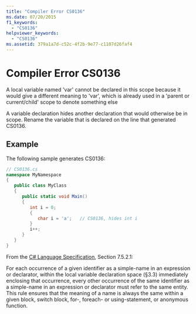 ```yaml
---
title: "Compiler Error CS0136"
ms.date: 07/20/2015
f1_keywords: 
  - "CS0136"
helpviewer_keywords: 
  - "CS0136"
ms.assetid: 379a1a7d-c52c-4f2b-9e77-c1107d26faf4
---
```

# Compiler Error CS0136
A local variable named 'var' cannot be declared in this scope because it would give a different meaning to 'var', which is already used in a 'parent or current/child' scope to denote something else  
  
 A variable declaration hides another declaration that would otherwise be in scope. Rename the variable that is declared on the line that generated CS0136.  
  
## Example  
 The following sample generates CS0136:  
  
```csharp
// CS0136.cs  
namespace MyNamespace  
{  
   public class MyClass  
   {  
      public static void Main()  
      {  
         int i = 0;  
         {  
            char i = 'a';   // CS0136, hides int i  
         }  
         i++;  
      }  
   }  
}  
```  
  
 From the [C# Language Specification](../../csharp/language-reference/language-specification/index.md), Section 7.5.2.1:  
  
 For each occurrence of a given identifier as a simple-name in an expression or declarator, within the local variable declaration space (§3.3) immediately enclosing that occurrence, every other occurrence of the same identifier as a simple-name in an expression or declarator must refer to the same entity. This rule ensures that the meaning of a name is always the same within a given block, switch block, for-, foreach- or using-statement, or anonymous function.
